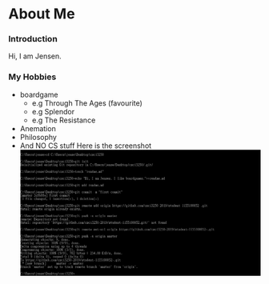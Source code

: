 # About Me

### Introduction
Hi, I am Jensen.
### My Hobbies
- boardgame
  - e.g Through The Ages (favourite)
  - e.g Splendor
  - e.g The Resistance
- Anemation
- Philosophy
- And NO CS stuff
Here is the screenshot
![screen](screenshot.png)
